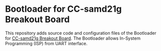 # Bootloader for CC-samd21g Breakout Board
This repository adds source code and configuration files of the Bootloader for [CC-samd21g Breakout Board](https://github.com/NaoNaoMe/CC-samd21g).
The Bootloader allows In-System Programming (ISP) from UART interface.


